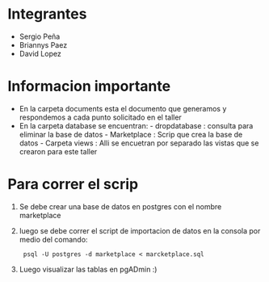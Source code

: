 # Integrantes 

- Sergio Peña
- Briannys Paez
- David Lopez

# Informacion importante
- En la carpeta documents esta el documento que generamos y respondemos a cada punto solicitado en el taller
- En la carpeta database se encuentran:
        - dropdatabase : consulta para eliminar la base de datos
        - Marketplace : Scrip que crea la base de datos
        - Carpeta views : Alli se encuetran por separado las vistas que se crearon para este taller

# Para correr el scrip

1. Se debe crear una base de datos en postgres con el nombre marketplace
2. luego se debe correr el script de importacion de datos en la consola por medio del comando:

        psql -U postgres -d marketplace < marcketplace.sql

3. Luego visualizar las tablas en pgADmin :)

        
    
            
                   
            
    

